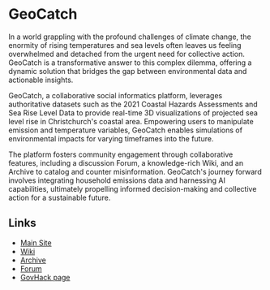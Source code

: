 # GeoCatch

In a world grappling with the profound challenges of climate change, the enormity of rising temperatures and sea levels often leaves us feeling overwhelmed and detached from the urgent need for collective action. GeoCatch is a transformative answer to this complex dilemma, offering a dynamic solution that bridges the gap between environmental data and actionable insights.

GeoCatch, a collaborative social informatics platform, leverages authoritative datasets such as the 2021 Coastal Hazards Assessments and Sea Rise Level Data to provide real-time 3D visualizations of projected sea level rise in Christchurch's coastal area. Empowering users to manipulate emission and temperature variables, GeoCatch enables simulations of environmental impacts for varying timeframes into the future.

The platform fosters community engagement through collaborative features, including a discussion Forum, a knowledge-rich Wiki, and an Archive to catalog and counter misinformation. GeoCatch's journey forward involves integrating household emissions data and harnessing AI capabilities, ultimately propelling informed decision-making and collective action for a sustainable future.
## Links

- [Main Site](http://geocatch.org/)
- [Wiki](http://wiki.geocatch.org/)
- [Archive](http://archive.geocatch.org/)
- [Forum](http://forum.geocatch.org/)
- [GovHack page](https://hackerspace.govhack.org/projects/project_2366)



